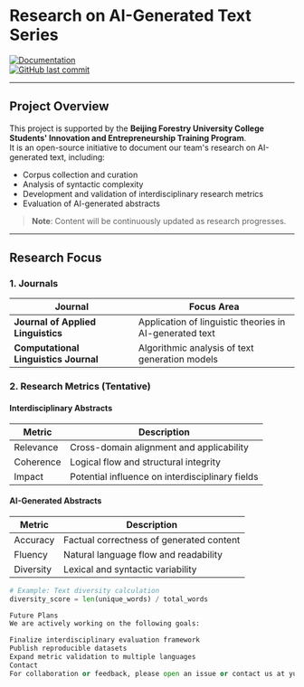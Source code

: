 # Research on AI-Generated Text Series  
[![Documentation](https://img.shields.io/badge/docs-complete-green)](https://github.com/ivanyuyifan/Research-on-AI-generated-text-series)  
[![GitHub last commit](https://img.shields.io/github/last-commit/ivanyuyifan/Research-on-AI-generated-text-series)](https://github.com/ivanyuyifan/Research-on-AI-generated-text-series)  

---

## Project Overview  
This project is supported by the **Beijing Forestry University College Students' Innovation and Entrepreneurship Training Program**.  
It is an open-source initiative to document our team's research on AI-generated text, including:  
- Corpus collection and curation  
- Analysis of syntactic complexity  
- Development and validation of interdisciplinary research metrics  
- Evaluation of AI-generated abstracts  

> **Note**: Content will be continuously updated as research progresses.  

---

## Research Focus  
### 1. Journals  
| Journal                          | Focus Area                                  |  
|----------------------------------|--------------------------------------------|  
| **Journal of Applied Linguistics**       | Application of linguistic theories in AI-generated text |  
| **Computational Linguistics Journal**    | Algorithmic analysis of text generation models          |  

### 2. Research Metrics (Tentative)  
#### Interdisciplinary Abstracts  
| Metric      | Description                              |  
|-------------|------------------------------------------|  
| Relevance   | Cross-domain alignment and applicability |  
| Coherence   | Logical flow and structural integrity    |  
| Impact      | Potential influence on interdisciplinary fields |  

#### AI-Generated Abstracts  
| Metric      | Description                              |  
|-------------|------------------------------------------|  
| Accuracy    | Factual correctness of generated content |  
| Fluency     | Natural language flow and readability    |  
| Diversity   | Lexical and syntactic variability        |  

```python
# Example: Text diversity calculation
diversity_score = len(unique_words) / total_words

Future Plans
We are actively working on the following goals:

Finalize interdisciplinary evaluation framework
Publish reproducible datasets
Expand metric validation to multiple languages
Contact
For collaboration or feedback, please open an issue or contact us at yuyifan@bjfu.edu.cn .